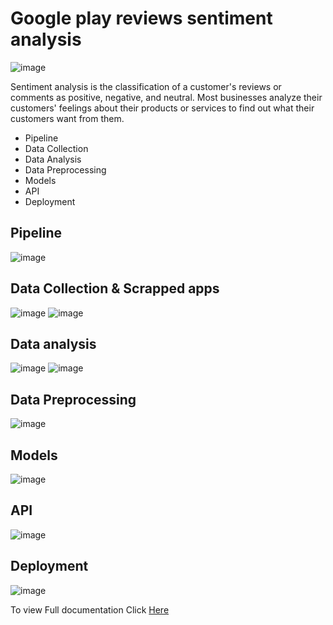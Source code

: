 # Google play reviews sentiment analysis
![image](https://user-images.githubusercontent.com/63733989/160484918-10c0af7b-a8a6-457c-b3a7-85ab1fa49bac.png)


Sentiment analysis is the classification of a customer's reviews or comments as positive, negative, and  neutral. Most businesses analyze their customers' feelings about their products or services to find out what their customers want from them.

* Pipeline
* Data Collection
* Data Analysis
* Data Preprocessing
* Models
* API
* Deployment


## Pipeline


![image](https://user-images.githubusercontent.com/63733989/160483961-ee3d3ada-1479-4b64-9ff4-39186d89c923.png)

## Data Collection & Scrapped apps
![image](https://user-images.githubusercontent.com/63733989/160485832-4a4e8112-da53-4c17-8036-d2aa9e99bf10.png)
![image](https://user-images.githubusercontent.com/63733989/160485220-fa700128-c3be-4c87-8309-8d0c234edee5.png)

## Data analysis

![image](https://user-images.githubusercontent.com/63733989/160485950-b9cb183e-7c58-41cd-8e55-efca147864f7.png)
![image](https://user-images.githubusercontent.com/63733989/160486071-45058431-1960-4ac7-84e2-75ee83d1a775.png)


## Data Preprocessing

![image](https://user-images.githubusercontent.com/63733989/160486136-b2b1ac59-693f-4599-9802-0323a5199f33.png)

## Models

![image](https://user-images.githubusercontent.com/63733989/160486265-a944b668-015d-4d84-9bd4-14fcb9d3d8ff.png)



## API

![image](https://user-images.githubusercontent.com/63733989/160486318-23d802a0-483f-4bbb-b12e-a6b3042a0eec.png)




## Deployment

![image](https://user-images.githubusercontent.com/63733989/160486373-e1a64612-68e2-45b1-b338-f5c3fa4f53f8.png)


To view Full documentation Click [Here](https://drive.google.com/file/d/1jFnP8QUP4LYLAagbuu6eF9sVke6HfG4d/view?usp=sharing)
